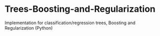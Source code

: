 # Trees-Boosting-and-Regularization
Implementation for classification/regression trees, Boosting and Regularization (Python)
